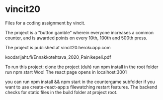 # vincit20
Files for a coding assignment by vincit.

The project is a "button gamble" wherein everyone increases a common counter, and is awarded points on every 10th, 100th and 500th press.

The project is published at vincit20.herokuapp.com

koodarijaht.fi/Ennakkotehtava_2020_Painikepeli.pdf

To run this project:
clone the project (duh)
run npm install in the root folder
run npm start
Woo! The react page opens in localhost:3001

you can run npm install && npm start in the countergame subfolder if you want to use create-react-app:s filewatching restart features. The backend checks for static files in the build folder at project root.
